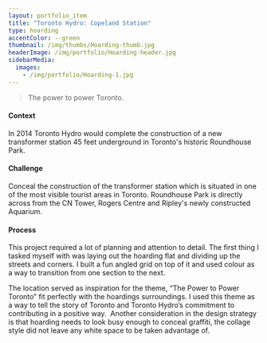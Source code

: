 ```yaml
---
layout: portfolio_item
title: "Toronto Hydro: Copeland Station"
type: hoarding
accentColor: --green
thumbnail: /img/thumbs/Hoarding-thumb.jpg
headerImage: /img/portfolio/Hoarding-header.jpg
sidebarMedia:
  images:
    - /img/portfolio/Hoarding-1.jpg
---
```


> The power to power Toronto.

#### Context

In 2014 Toronto Hydro would complete the construction of a new transformer station 45 feet underground in Toronto's historic Roundhouse Park.

#### Challenge

Conceal the construction of the transformer station which is situated in one of the most visible tourist areas in Toronto. Roundhouse Park is directly across from the CN Tower, Rogers Centre and Ripley's newly constructed Aquarium.

#### Process

This project required a lot of planning and attention to detail. The first thing I tasked myself with was laying out the hoarding flat and dividing up the streets and corners. I built a fun angled grid on top of it and used colour as a way to transition from one section to the next.

The location served as inspiration for the theme, “The Power to Power Toronto” fit perfectly with the hoardings surroundings. I used this theme as a way to tell the story of Toronto and Toronto Hydro’s commitment to contributing in a positive way.
 Another consideration in the design strategy is that hoarding needs to look busy enough to conceal graffiti, the collage style did not leave any white space to be taken advantage of.

